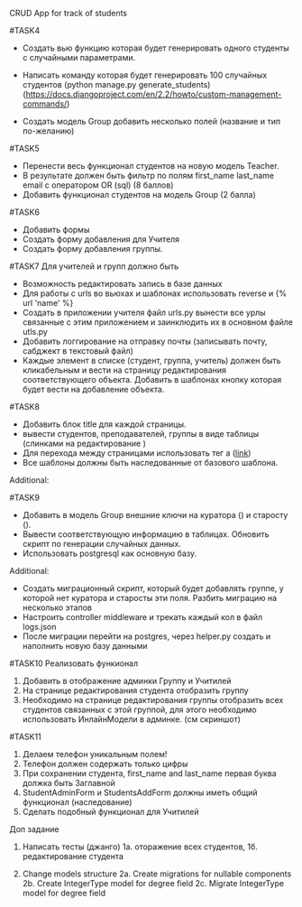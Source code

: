 CRUD App for track of students

#TASK4
- Создать вью функцию которая будет генерировать одного студенты с случайными параметрами.

- Написать команду которая будет генерировать 100 случайных студентов (python manage.py generate_students) (https://docs.djangoproject.com/en/2.2/howto/custom-management-commands/)

- Создать модель Group добавить несколько полей (название и тип по-желанию)

#TASK5
- Перенести весь функционал студентов на новую модель Teacher.
- В результате должен быть фильтр по полям first_name last_name email с оператором OR (sql) (8 баллов)
- Добавить функционал студентов на модель Group (2 балла)

#TASK6
- Добавить формы
- Создать форму добавления для Учителя
- Создать форму добавления группы.

#TASK7
Для учителей и групп должно быть
- Возможность редактировать запись в базе данных
- Для работы с urls во вьюхах и шаблонах использовать reverse и {% url 'name' %}
- Создать в приложении учителя файл urls.py вынести все урлы связанные с этим приложением и заинклюдить их в основном файле utls.py
- Добавить логгирование на отправку почты (записывать почту, сабджект в текстовый файл)
- Каждые элемент в списке (студент, группа, учитель) должен быть кликабельным и вести на страницу редактирования соответствующего объекта. Добавить в шаблонах кнопку которая будет вести на добавление объекта.

#TASK8
- Добавить блок title для каждой страницы.
- вывести студентов, преподавателей, группы в виде таблицы (слинками на редактирование )
- Для перехода между страницами использовать тег а (<a href="...">link</a>)
- Все шаблоны должны быть наследованные от базового шаблона.

Additional:

#TASK9
- Добавить в модель Group внешние ключи на куратора () и старосту (). 
- Вывести соответствующую информацию в таблицах. Обновить скрипт по генерации случайных данных.
- Использовать postgresql как основную базу.

Additional:
- Создать миграционный скрипт, который будет добавлять группе, 
у которой нет куратора и старосты эти поля. Разбить миграцию на несколько этапов
- Настроить controller middleware и трекать каждый кол в файл logs.json
- После миграции перейти на postgres, через helper.py создать и наполнить новую базу данными

#TASK10
Реализовать функионал
1. Добавить в отображение админки Группу и Учитилей
2. На странице редактирования студента отобразить группу
3. Необходимо на странице редактирования группы отобразить всех студентов связанных 
с этой группой, для этого необходимо использовать ИнлайнМодели в админке. (см скриншот)

#TASK11
1. Делаем телефон уникальным полем!
2. Телефон должен содержать только цифры
3. При сохранении студента, first_name and last_name первая буква должка быть Заглавной
4. StudentAdminForm и StudentsAddForm должны иметь общий функционал (наследование)
5. Сделать подобный функционал для Учитилей

Доп задание
1. Написать тесты (джанго)
1а. оторажение всех студентов,
1б. редактирование студента

2. Change models structure
2a. Create migrations for nullable components
2b. Create IntegerType model for degree field
2c. Migrate IntegerType model for degree field